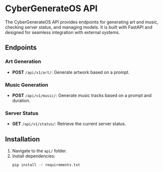 # CyberGenerateOS API

The CyberGenerateOS API provides endpoints for generating art and music, checking server status, and managing models. It is built with FastAPI and designed for seamless integration with external systems.

## Endpoints

### Art Generation
- **POST** `/api/v1/art/`: Generate artwork based on a prompt.

### Music Generation
- **POST** `/api/v1/music/`: Generate music tracks based on a prompt and duration.

### Server Status
- **GET** `/api/v1/status/`: Retrieve the current server status.

## Installation

1. Navigate to the `api/` folder.
2. Install dependencies:
   ```bash
   pip install -r requirements.txt
